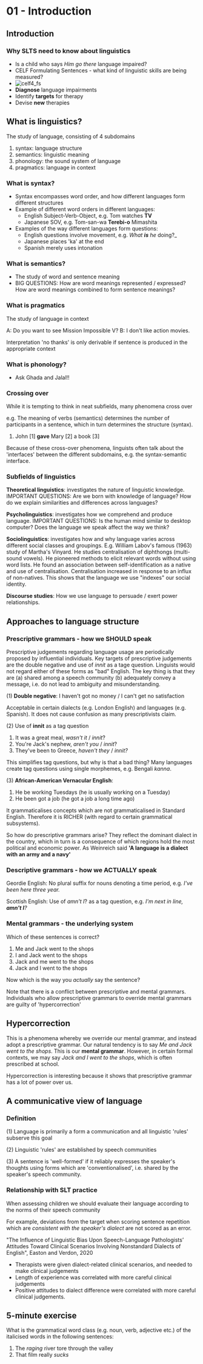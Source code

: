 # 01 - Introduction

## Introduction

### Why SLTS need to know about linguistics

* Is a child who says _Him go there_ language impaired?
* CELF Formulating Sentences - what kind of linguistic skills are being measured?
* ![celf4_fs](celf4_fs.png)
* **Diagnose** language impairments
* Identify **targets** for therapy
* Devise **new** therapies

## What is linguistics?

The study of language, consisting of 4 subdomains

1. syntax: language structure
2. semantics: linguistic meaning
3. phonology: the sound system of language
4. pragmatics: language in context

### What is syntax?

* Syntax encompasses word order, and how different languages form different structures
* Example of different word orders in different languages:
  * English Subject-Verb-Object, e.g. Tom watches **TV**
  * Japanese SOV, e.g. Tom-san-wa **Terebi-o** Mimashita
* Examples of the way different languages form questions:
  * English questions involve movement, e.g. _What **is** he_  doing?\_
  * Japanese places 'ka' at the end
  * Spanish merely uses intonation

### What is semantics?

* The study of word and sentence meaning
* BIG QUESTIONS: How are word meanings represented / expressed? How are word meanings combined to form sentence meanings?

### What is pragmatics

The study of language in context

A: Do you want to see Mission Impossible V?
B: I don't like action movies.

Interpretation 'no thanks' is only derivable if sentence is produced in the appropriate context

### What is phonology?

* Ask Ghada and Jalal!!

### Crossing over

While it is tempting to think in neat subfields, many phenomena cross over

e.g. The meaning of verbs \(semantics\) determines the number of participants in a sentence, which in turn determines the structure (syntax).

1. John \[1\] **gave** Mary \[2\] a book \[3\]

Because of these cross-over phenomena, linguists often talk about the 'interfaces' between the different subdomains, e.g. the syntax-semantic interface.

### Subfields of linguistics

**Theoretical linguistics**: investigates the nature of linguistic knowledge. IMPORTANT QUESTIONS: Are we born with knowledge of language? How do we explain similarities and differences across languages?

**Psycholinguistics**: investigates how we comprehend and produce language. IMPORTANT QUESTIONS: Is the human mind similar to desktop computer? Does the language we speak affect the way we think?

**Sociolinguistics**: investigates how and why language varies across different social classes and groupings. E.g. William Labov's famous (1963) study of Martha's Vinyard. He studies centralisation of diphthongs (multi-sound vowels). He pioneered methods to elicit relevant words without using word lists. He found an association between self-identification as a native and use of centralisation. Centralisation increased in response to an influx of non-natives. This shows that the language we use "indexes" our social identity.

**Discourse studies**: How we use language to persuade / exert power relationships.

## Approaches to language structure

### Prescriptive grammars - how we SHOULD speak

Prescriptive judgements regarding language usage are periodically proposed by influential individuals. Key targets of prescriptive judgements are the double negative and use of *innit* as a tage question. Linguists would not regard either of these forms as "bad" English. The key thing is that they are (a) shared among a speech community (b) adequately convey a message, i.e. do not lead to ambiguity and misunderstanding.

\(1\) **Double negative**: I haven't got no money / I can't get no satisfaction

Acceptable in certain dialects \(e.g. London English\) and languages \(e.g. Spanish\). It does not cause confusion as many prescriptivists claim.

\(2\) Use of **innit** as a tag question

1. It was a great meal, _wasn't it_ / _innit_?
2. You're Jack's nephew, _aren't you_ / _innit_?
3. They've been to Greece, _haven't they_ / _innit?_

This simplifies tag questions, but why is that a bad thing? Many languages create tag questions using single morphemes, e.g. Bengali _kanna_.

\(3\) **African-American Vernacular English**:

1. He be working Tuesdays \(he is usually working on a Tuesday\)
2. He been got a job \(he got a job a long time ago\)

It grammaticalises concepts which are not grammaticalised in Standard English. Therefore it is RICHER (with regard to certain grammatical subsystems).

So how do prescriptive grammars arise? They reflect the dominant dialect in the country, which in turn is a consequence of which regions hold the most political and economic power. As Weinreich said **'A language is a dialect with an army and a navy'**

### Descriptive grammars - how we ACTUALLY speak

Geordie English: No plural suffix for nouns denoting a time period, e.g. _I've been here three year._

Scottish English: Use of _amn't I_? as a tag question, e.g. _I'm next in line, **amn't I**?_

### Mental grammars - the underlying system

Which of these sentences is correct?

1. Me and Jack went to the shops
2. I and Jack went to the shops
3. Jack and me went to the shops
4. Jack and I went to the shops

Now which is the way you _actually_ say the sentence?

Note that there is a conflict between prescriptive and mental grammars. Individuals who allow prescriptive grammars to override mental grammars are guilty of 'hypercorrection'

## Hypercorrection

This is a phenomena whereby we override our mental grammar, and instead adopt a prescriptive grammar. Our natural tendency is to say *Me and Jack went to the shops*. This is our **mental grammar**. However, in certain formal contexts, we may say *Jack and I went to the shops*, which is often prescribed at school.

Hypercorrection is interesting because it shows that prescriptive grammar has a lot of power over us.

## A communicative view of language

### Definition

\(1\) Language is primarily a form a communication and all linguistic 'rules' subserve this goal

\(2\) Linguistic 'rules' are established by speech communities

\(3\) A sentence is 'well-formed' if it reliably expresses the speaker's thoughts using forms which are 'conventionalised', i.e. shared by the speaker's speech community.

### Relationship with SLT practice

When assessing children we should evaluate their language according to the norms of their speech community

For example, deviations from the target when scoring sentence repetition which are _consistent with the speaker's dialect_ are not scored as an error.

"The Influence of Linguistic Bias Upon Speech-Language Pathologists’ Attitudes Toward Clinical Scenarios Involving Nonstandard Dialects of English", Easton and Verdon, 2020

- Therapists were given dialect-related clinical scenarios, and needed to make clinical judgements
- Length of experience was correlated with more careful clinical judgements
- Positive attitudes to dialect difference were correlated with more careful clinical judgements.

## 5-minute exercise

What is the grammatical word class \(e.g. noun, verb, adjective etc.\) of the italicised words in the following sentences:

1. The _raging_ river tore through the valley
2. That film really _sucks_

